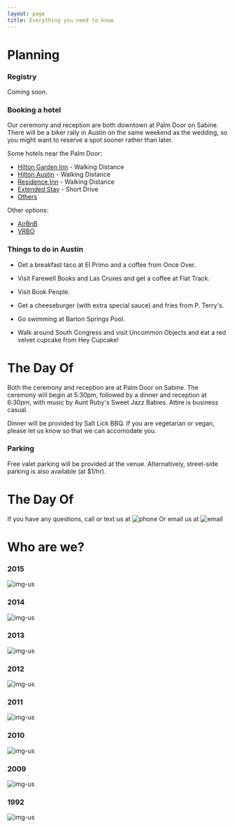 ```yaml
---
layout: page
title: Everything you need to know
---
```


# <a name="planning">Planning</a>

### Registry

Coming soon.

### Booking a hotel

Our ceremony and reception are both downtown at Palm Door on Sabine. There will be a biker rally in Austin on the same weekend as the wedding, so you might want to reserve a spot sooner rather than later. 

Some hotels near the Palm Door:

* [Hilton Garden Inn](http://hiltongardeninn3.hilton.com/en/hotels/texas/hilton-garden-inn-austin-downtown-convention-center-AUSGIGI/index.html) - Walking Distance
* [Hilton Austin](http://www3.hilton.com/en/hotels/texas/hilton-austin-AUSCVHH/index.html) - Walking Distance
* [Residence Inn](http://www.marriott.com/hotels/travel/ausrd-residence-inn-austin-downtown-convention-center/) - Walking Distance
* [Extended Stay](http://www.extendedstayamerica.com/hotels/tx/austin/downtown-6th-st) - Short Drive
* [Others](https://www.google.com/search?q=hotels+austin&oq=hotels+austin&aqs=chrome..69i57j0l5.1673j0j7&sourceid=chrome&es_sm=122&ie=UTF-8#q=hotels%20austin&rflfq=1&rlla=0&tbm=lcl&tbs=lf_hd:-1,lf_maxhp:275,lf_maxhpitems:100-125-150-275,lf_maxhpcur:USD,lf_msr:-1,lf_hc:-1,lf_ha:0,lf_haitems:1535,lf:1,lf_ui:6&hotel_dates=2016-06-10,2016-06-12&oll=30.260803708595187,-97.73944454896849&ospn=0.015179231641496926,0.018453598022460938&oz=16&fll=30.26449187755506,-97.73890810716551&fspn=0.015178661536637605,0.018453598022460938&fz=16&hotel_ds=1&qop=1&rlfi=hd:2016-06-10%2C2016-06-12;si:)

Other options:

* [AirBnB](https://www.airbnb.com/)
* [VRBO](https://www.vrbo.com/?k_clickid=42f06145-05b5-4380-81c4-e3363c6ba257&gclid=Cj0KEQiArou2BRDcoN_c6NDI3oMBEiQANeix5sJ-Pt1xRu1mBgjqmNzg4RuQi7DUR1DBLFqDbPSy7DcaAqWy8P8HAQ)

### Things to do in Austin


* Get a breakfast taco at El Primo and a coffee from Once Over.

* Visit Farewell Books and Las Cruxes and get a coffee at Flat Track.

* Visit Book People.

* Get a cheeseburger (with extra special sauce) and fries from P. Terry's.

* Go swimming at Barton Springs Pool.

* Walk around South Congress and visit Uncommon Objects and eat a red velvet cupcake from Hey Cupcake!


# <a name="thedayof">The Day Of</a>

Both the ceremony and reception are at Palm Door on Sabine. The ceremony will begin at 5:30pm, followed by a dinner and reception at 6:30pm, with music by Aunt Ruby's Sweet Jazz Babies. Attire is business casual.

Dinner will be provided by Salt Lick BBQ. If you are vegetarian or vegan, please let us know so that we can accomodate you.

### Parking

Free valet parking will be provided at the venue. Alternatively, street-side parking is also available (at $1/hr).

# <a name="thedayof">The Day Of</a>

If you have any questions, call or text us at ![phone](/assets/images/phone.png) Or email us at ![email](/assets/images/email.png)

# <a name="whoarewe">Who are we?</a>

### 2015

![img-us](/assets/images/us-2015.png "Us being dorks")

### 2014

![img-us](/assets/images/us-2014.jpg "Us being dorks")

### 2013

![img-us](/assets/images/us-2013.png "Us being dorks")

### 2012

![img-us](/assets/images/us-2012.jpg "Us being dorks")

### 2011

![img-us](/assets/images/us-2011.jpg "Us being dorks")

### 2010

![img-us](/assets/images/us-2010.jpg "Us being dorks")

### 2009

![img-us](/assets/images/us3.jpg "Us being dorks")

### 1992

![img-us](/assets/images/us.png "Us getting married")
